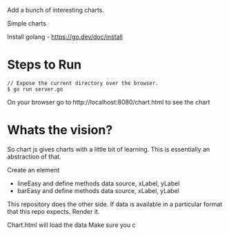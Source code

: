 Add a bunch of interesting charts. 


Simple charts

Install golang - https://go.dev/doc/install
# Steps to Run

```
// Expose the current directory over the browser.
$ go run server.go

```

On your browser go to http://localhost:8080/chart.html to see the chart

# Whats the vision?

So chart js gives charts with a little bit of learning. This is essentially an abstraction of that.

Create an element

* lineEasy and define methods data source, xLabel, yLabel
* barEasy and define methods data source, xLabel, yLabel

This repository does the other side. If data is available in a particular 
format that this repo expects. Render it. 

Chart.html will load the data
Make sure you c

